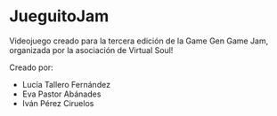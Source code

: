 # JueguitoJam

Videojuego creado para la tercera edición de la Game Gen Game Jam, organizada por la asociación de Virtual Soul!

Creado por:

- Lucía Tallero Fernández 
- Eva Pastor Abánades
- Iván Pérez Ciruelos
